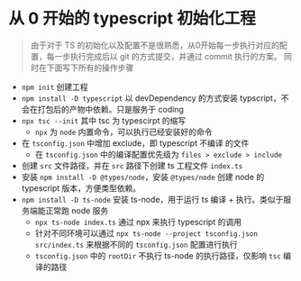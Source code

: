 # 从 0 开始的 typescript 初始化工程

> 由于对于 TS 的初始化以及配置不是很熟悉，从0开始每一步执行对应的配置，每一步执行完成后以 git 的方式提交，并通过 commit 执行的方案。
> 同时在下面写下所有的操作步骤

- `npm init` 创建工程
- `npm install -D typescript` 以 devDependency 的方式安装 typscript，不会在打包后的产物中依赖。只是服务于 coding
- `npx tsc --init` 其中 tsc 为 typescirpt 的缩写
    - `npx` 为 `node` 内置命令，可以执行已经安装好的命令
- 在 `tsconfig.json` 中增加 exclude，即 typescript 不编译 的文件
    - 在 `tsconfig.json` 中的编译配置优先级为 `files > exclude > include`
- 创建 `src` 文件路径，并在 `src` 路径下创建 ts 工程文件 `index.ts`
- 安装 `npm install -D @types/node`，安装 `@types/node` 创建 node 的 typescript 版本，方便类型依赖。
- `npm install -D ts-node` 安装 ts-node，用于运行 ts 编译 + 执行。类似于服务端能正常跑 node 服务
    - `npx ts-node index.ts` 通过 npx 来执行 typescript 的调用
    - 针对不同环境可以通过 `npx ts-node --project tsconfig.json src/index.ts` 来根据不同的 `tsconfig.json` 配置进行执行
    - `tsconfig.json` 中的 `rootDir` 不执行 ts-node 的执行路径，仅影响 `tsc` 编译的路径